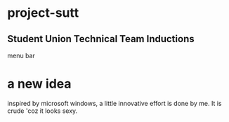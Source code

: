 # project-sutt
## Student Union Technical Team Inductions
menu bar
# a new idea
inspired by microsoft windows, a little innovative effort is done by me.
It is crude 'coz it looks sexy.
